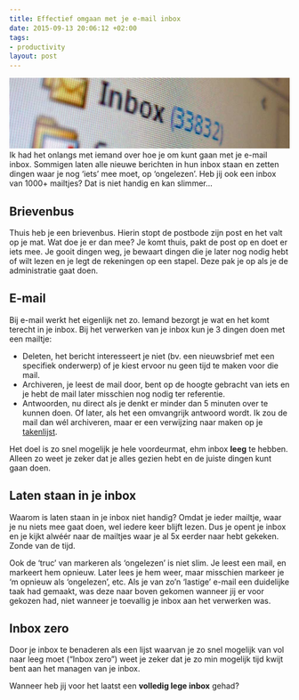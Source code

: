 ```yaml
---
title: Effectief omgaan met je e-mail inbox
date: 2015-09-13 20:06:12 +02:00
tags:
- productivity
layout: post
---
```


![Volle inbox](/content/images/2015/09/inbox.jpg)
Ik had het onlangs met iemand over hoe je om kunt gaan met je e-mail inbox. Sommigen laten alle nieuwe berichten in hun inbox staan en zetten dingen waar je nog ‘iets’ mee moet, op ‘ongelezen’. Heb jij ook een inbox van 1000+ mailtjes? Dat is niet handig en kan slimmer…

## Brievenbus
Thuis heb je een brievenbus. Hierin stopt de postbode zijn post en het valt op je mat. Wat doe je er dan mee? Je komt thuis, pakt de post op en doet er iets mee. Je gooit dingen weg, je bewaart dingen die je later nog nodig hebt of wilt lezen en je legt de rekeningen op een stapel. Deze pak je op als je de administratie gaat doen.

## E-mail
Bij e-mail werkt het eigenlijk net zo. Iemand bezorgt je wat en het komt terecht in je inbox. Bij het verwerken van je inbox kun je 3 dingen doen met een mailtje:

- Deleten, het bericht interesseert je niet (bv. een nieuwsbrief met een specifiek onderwerp) of je kiest ervoor nu geen tijd te maken voor die mail.
- Archiveren, je leest de mail door, bent op de hoogte gebracht van iets en je hebt de mail later misschien nog nodig ter referentie.
- Antwoorden, nu direct als je denkt er minder dan 5 minuten over te kunnen doen. Of later, als het een omvangrijk antwoord wordt. Ik zou de mail dan wél archiveren, maar er een verwijzing naar maken op je [takenlijst](/schrijf-je-taken-beter-op/).

Het doel is zo snel mogelijk je hele voordeurmat, ehm inbox **leeg** te hebben. Alleen zo weet je zeker dat je alles gezien hebt en de juiste dingen kunt gaan doen.

## Laten staan in je inbox
Waarom is laten staan in je inbox niet handig? Omdat je ieder mailtje, waar je nu niets mee gaat doen, wel iedere keer blijft lezen. Dus je opent je inbox en je kijkt alwéér naar de mailtjes waar je al 5x eerder naar hebt gekeken. Zonde van de tijd.

Ook de ‘truc’ van markeren als ‘ongelezen’ is niet slim. Je leest een mail, en markeert hem opnieuw. Later lees je hem weer, maar misschien markeer je ‘m opnieuw als ‘ongelezen’, etc. Als je van zo’n ‘lastige’ e-mail een duidelijke taak had gemaakt, was deze naar boven gekomen wanneer jij er voor gekozen had, niet wanneer je toevallig je inbox aan het verwerken was.

## Inbox zero
Door je inbox te benaderen als een lijst waarvan je zo snel mogelijk van vol naar leeg moet (“Inbox zero”) weet je zeker dat je zo min mogelijk tijd kwijt bent aan het managen van je inbox.

Wanneer heb jij voor het laatst een **volledig lege inbox** gehad?